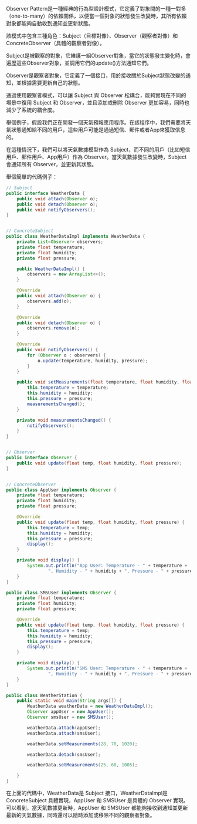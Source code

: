 

Observer Pattern是一種經典的行為型設計模式，它定義了對象間的一種一對多（one-to-many）的依賴關係，以便當一個對象的狀態發生改變時，其所有依賴對象都能夠自動收到通知並更新狀態。

該模式中包含三種角色：Subject（目標對像）、Observer（觀察者對像）和ConcreteObserver（具體的觀察者對像）。

Subject是被觀察的對象，它維護一組Observer對象，當它的狀態發生變化時，會遍歷這些Observer對象，並調用它們的update()方法通知它們。

Observer是觀察者對象，它定義了一個接口，用於接收關於Subject狀態改變的通知，並根據需要更新自己的狀態。

通過使用觀察者模式，可以讓 Subject 與 Observer 松耦合，能夠實現在不同的場景中復用 Subject 和 Observer，並且添加或刪除 Observer 更加容易，同時也減少了系統的耦合度。

舉個例子，假設我們正在開發一個天氣預報應用程序。在該程序中，我們需要將天氣狀態通知給不同的用戶，這些用戶可能是通過短信、郵件或者App來獲取信息的。

在這種情況下，我們可以將天氣數據模型作為 Subject，而不同的用戶（比如短信用戶、郵件用戶、App用戶）作為 Observer。當天氣數據發生改變時，Subject會通知所有 Observer，並更新其狀態。

舉個簡單的代碼例子：

```java
// Subject
public interface WeatherData {
    public void attach(Observer o);
    public void detach(Observer o);
    public void notifyObservers();
}


// ConcreteSubject
public class WeatherDataImpl implements WeatherData {
    private List<Observer> observers;
    private float temperature;
    private float humidity;
    private float pressure;

    public WeatherDataImpl() {
        observers = new ArrayList<>();
    }

    @Override
    public void attach(Observer o) {
        observers.add(o);
    }

    @Override
    public void detach(Observer o) {
        observers.remove(o);
    }

    @Override
    public void notifyObservers() {
        for (Observer o : observers) {
            o.update(temperature, humidity, pressure);
        }
    }

    public void setMeasurements(float temperature, float humidity, float pressure) {
        this.temperature = temperature;
        this.humidity = humidity;
        this.pressure = pressure;
        measurementsChanged();
    }

    private void measurementsChanged() {
        notifyObservers();
    }
}


// Observer
public interface Observer {
    public void update(float temp, float humidity, float pressure);
}


// ConcreteObserver
public class AppUser implements Observer {
    private float temperature;
    private float humidity;
    private float pressure;

    @Override
    public void update(float temp, float humidity, float pressure) {
        this.temperature = temp;
        this.humidity = humidity;
        this.pressure = pressure;
        display();
    }

    private void display() {
        System.out.println("App User: Temperature - " + temperature +
                ", Humidity - " + humidity + ", Pressure - " + pressure);
    }
}

public class SMSUser implements Observer {
    private float temperature;
    private float humidity;
    private float pressure;

    @Override
    public void update(float temp, float humidity, float pressure) {
        this.temperature = temp;
        this.humidity = humidity;
        this.pressure = pressure;
        display();
    }

    private void display() {
        System.out.println("SMS User: Temperature - " + temperature +
                ", Humidity - " + humidity + ", Pressure - " + pressure);
    }
}

public class WeatherStation {
    public static void main(String args[]) {
        WeatherData weatherData = new WeatherDataImpl();
        Observer appUser = new AppUser();
        Observer smsUser = new SMSUser();

        weatherData.attach(appUser);
        weatherData.attach(smsUser);

        weatherData.setMeasurements(28, 70, 1020);

        weatherData.detach(smsUser);

        weatherData.setMeasurements(25, 60, 1005);

    }
}
```

在上面的代碼中，WeatherData是 Subject 接口，WeatherDataImpl是 ConcreteSubject 具體實現，AppUser 和 SMSUser 是具體的 Observer 實現。可以看到，當天氣數據更新時，AppUser 和 SMSUser 都能夠接收到通知並更新最新的天氣數據，同時還可以隨時添加或移除不同的觀察者對象。